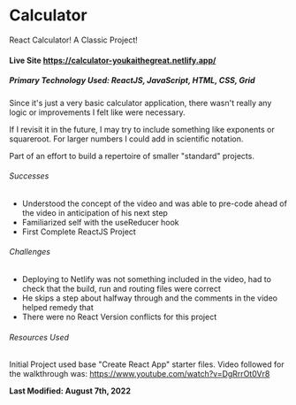 # Calculator

React Calculator! A Classic Project!

#### Live Site https://calculator-youkaithegreat.netlify.app/

##### Primary Technology Used: ReactJS, JavaScript, HTML, CSS, Grid

Since it's just a very basic calculator application, there wasn't really any logic or improvements I felt like were necessary.

If I revisit it in the future, I may try to include something like exponents or squareroot. For larger numbers I could add in scientific notation.

Part of an effort to build a repertoire of smaller "standard" projects.

###### Successes

- Understood the concept of the video and was able to pre-code ahead of the video in anticipation of his next step
- Familiarized self with the useReducer hook
- First Complete ReactJS Project

###### Challenges

- Deploying to Netlify was not something included in the video, had to check that the build, run and routing files were correct
- He skips a step about halfway through and the comments in the video helped remedy that
- There were no React Version conflicts for this project

###### Resources Used

Initial Project used base "Create React App" starter files.
Video followed for the walkthrough was: https://www.youtube.com/watch?v=DgRrrOt0Vr8

**Last Modified: August 7th, 2022**

